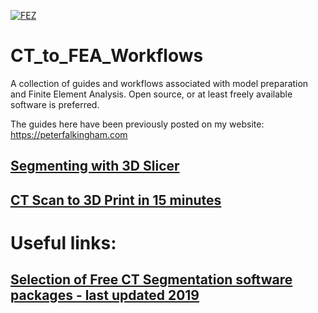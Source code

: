 [![FEZ](https://img.shields.io/badge/FEZ-contributor-brightgreen)](https://github.com/FEZ-Finite-Element-Zurich)

# CT_to_FEA_Workflows
A collection of guides and workflows associated with model preparation and Finite Element Analysis.  Open source, or at least freely available software is preferred.

The guides here have been previously posted on my website: https://peterfalkingham.com 

## [Segmenting with 3D Slicer](https://github.com/pfalkingham/CT_to_FEA_Workflows/blob/main/Segmenting_with_Slicer.md)

## [CT Scan to 3D Print in 15 minutes](https://github.com/pfalkingham/CT_to_FEA_Workflows/blob/main/CTScan_To_3d_Print.md)


# Useful links:

## [Selection of Free CT Segmentation software packages - last updated 2019](https://peterfalkingham.com/2019/02/18/free-software-for-ct-segmentation-2019/)

